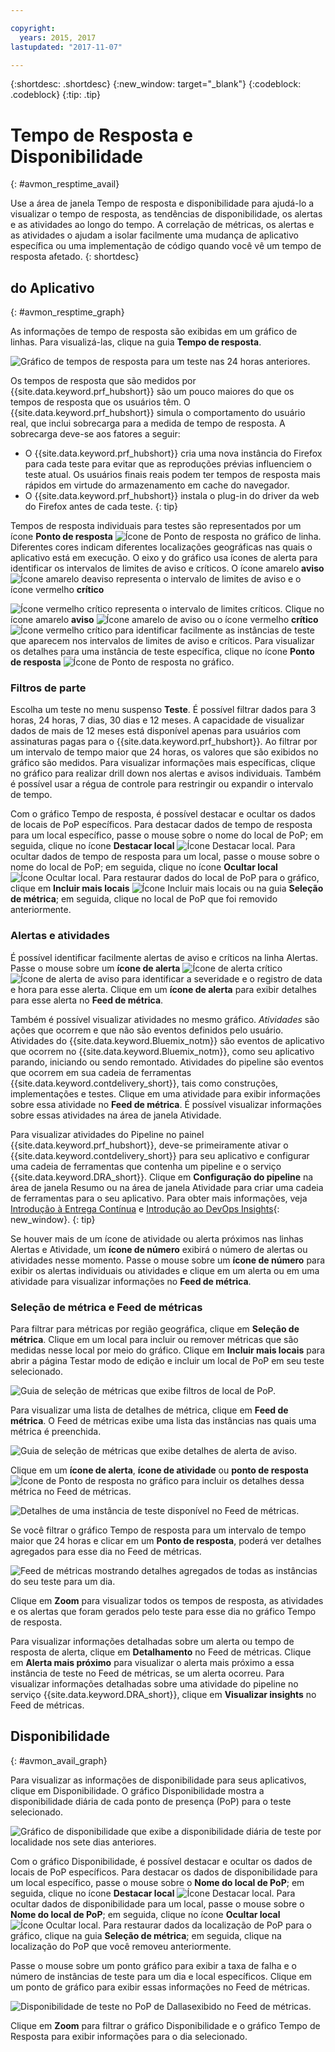 ```yaml
---

copyright:
  years: 2015, 2017
lastupdated: "2017-11-07"

---
```


{:shortdesc: .shortdesc}
{:new_window: target="_blank"}
{:codeblock: .codeblock}
{:tip: .tip}

# Tempo de Resposta e Disponibilidade
{: #avmon_resptime_avail}

Use a área de janela Tempo de resposta e disponibilidade para ajudá-lo a visualizar o tempo de resposta, as tendências de disponibilidade, os alertas e as atividades ao longo do tempo. A correlação de métricas, os alertas e as atividades o ajudam a isolar facilmente uma mudança de aplicativo específica
ou uma implementação de código quando você vê um tempo de resposta afetado.
{: shortdesc}

## do Aplicativo
{: #avmon_resptime_graph}

As informações de tempo de resposta são exibidas em um gráfico de linhas. Para visualizá-las,
clique na guia **Tempo de resposta**.

![Gráfico de tempos de resposta para um teste nas 24 horas anteriores.](images/avmon_rt_gr.jpg)

Os tempos de resposta que são medidos por
{{site.data.keyword.prf_hubshort}} são um pouco maiores do que
os tempos de resposta que os usuários têm. O {{site.data.keyword.prf_hubshort}}
simula o comportamento do usuário real, que inclui sobrecarga para a medida de tempo de resposta. A sobrecarga
deve-se aos fatores a seguir:
  - O {{site.data.keyword.prf_hubshort}} cria uma nova instância
do Firefox para cada teste para evitar que as reproduções prévias influenciem o teste atual. Os usuários
finais reais podem ter tempos de resposta mais rápidos em virtude do armazenamento em cache do navegador.
  - O {{site.data.keyword.prf_hubshort}} instala o plug-in do driver
da web do Firefox antes de cada teste.
{: tip}

Tempos de resposta individuais para testes são representados por um ícone **Ponto de resposta** ![Ícone de Ponto de resposta](images/crcl_icn_white.jpg)
no gráfico de linha. Diferentes cores indicam diferentes localizações geográficas nas quais o aplicativo está em execução. O eixo y do gráfico usa ícones de alerta para identificar os intervalos de limites de aviso e críticos. O ícone amarelo **aviso** ![Ícone amarelo deaviso](images/alrt_icn_white_smll.jpg) representa o intervalo de limites de aviso e o ícone vermelho **crítico**

![Ícone vermelho crítico](images/wrng_icn_white_smll.jpg) representa o intervalo de limites críticos. Clique no ícone amarelo **aviso** ![Ícone amarelo de aviso](images/alrt_icn_white_smll.jpg) ou o ícone vermelho **crítico** ![Ícone vermelho crítico](images/wrng_icn_white_smll.jpg) para identificar facilmente as instâncias de teste que aparecem nos
intervalos de limites de aviso e críticos. Para visualizar os detalhes para uma instância de teste específica, clique no ícone **Ponto de resposta** ![Ícone de Ponto de resposta](images/crcl_icn_white.jpg) no gráfico.

### Filtros de parte

Escolha um teste no menu suspenso **Teste**. É possível filtrar dados para 3 horas, 24 horas, 7 dias, 30 dias e 12
meses. A capacidade de
visualizar dados de mais de 12 meses está disponível apenas para usuários com assinaturas pagas
para o {{site.data.keyword.prf_hubshort}}. Ao filtrar por um intervalo de tempo maior que 24 horas, os valores
que são exibidos no gráfico são medidos. Para visualizar
informações mais específicas, clique no gráfico para realizar drill down nos alertas e avisos
individuais. Também é possível usar a régua de controle para restringir ou expandir o intervalo
de tempo.

Com o gráfico Tempo de resposta, é possível
destacar e ocultar os dados de locais de PoP específicos. Para destacar dados de tempo de resposta
para um local específico, passe o mouse sobre o nome do local de PoP; em seguida, clique no ícone
**Destacar local** ![Ícone Destacar local](images/avmon_location_highlight.jpg). Para ocultar dados de tempo de resposta para um local, passe o mouse
sobre o nome do local de PoP; em seguida, clique no ícone **Ocultar local** ![Ícone Ocultar local](images/avmon_location_remove.jpg). Para
restaurar dados do local de PoP para o gráfico, clique em **Incluir mais locais** ![Ícone Incluir mais locais](images/icn_plus_20x20.jpg) ou na guia **Seleção de métrica**; em seguida, clique no local de PoP que foi removido anteriormente.

### Alertas e atividades

É possível identificar facilmente alertas de aviso e críticos na linha Alertas. Passe o
mouse sobre um **ícone de alerta** ![Ícone de alerta crítico](images/avmon_crit_alert.png)![Ícone de alerta de aviso](images/avmon_warn_alert.png)
para identificar a severidade e o registro de data e hora para esse alerta. Clique em um
**ícone de alerta** para exibir detalhes para esse alerta no **Feed de métrica**.

Também é possível visualizar atividades no mesmo gráfico. _Atividades_ são ações que ocorrem e que não são eventos definidos pelo usuário. Atividades do {{site.data.keyword.Bluemix_notm}} são eventos de aplicativo que ocorrem no {{site.data.keyword.Bluemix_notm}}, como seu aplicativo parando, iniciando ou sendo remontado. Atividades do pipeline são eventos que ocorrem em sua cadeia de ferramentas {{site.data.keyword.contdelivery_short}}, tais como construções, implementações
e testes. Clique em uma
atividade para exibir informações sobre essa atividade no **Feed de métrica**. É possível visualizar informações sobre essas atividades na área de janela Atividade.

Para visualizar atividades do Pipeline no painel {{site.data.keyword.prf_hubshort}}, deve-se primeiramente ativar o {{site.data.keyword.contdelivery_short}} para seu aplicativo e configurar uma cadeia de ferramentas que contenha um pipeline e o serviço {{site.data.keyword.DRA_short}}. Clique em **Configuração do pipeline** na área de janela Resumo ou na área de janela
Atividade para criar uma cadeia de ferramentas para o seu aplicativo. Para obter mais informações,
veja [Introdução à Entrega Contínua](../ContinuousDelivery/index.html "(aberta em uma nova guia ou janela)") e [Introdução ao DevOps Insights](../DevOpsInsights/index.html#gettingstarted "(aberta em uma nova guia ou janela)"){: new_window}.
{: tip}

Se houver mais de um ícone de atividade ou alerta próximos nas linhas Alertas e Atividade, um **ícone de número** exibirá o número de alertas ou atividades nesse momento.
Passe o mouse sobre um **ícone de número** para exibir os alertas individuais ou atividades e clique em um alerta ou em uma atividade para visualizar informações no **Feed
de métrica**.

### Seleção de métrica e Feed de métricas

Para filtrar para métricas por região geográfica, clique em **Seleção de métrica**. Clique em
um local para incluir ou remover métricas que são medidas nesse local por meio do gráfico. Clique em **Incluir mais locais** para abrir a página Testar modo de edição e incluir um local de PoP em seu teste selecionado.

![Guia de seleção de métricas que exibe filtros de local de PoP.](images/avmon_metric_sel.jpg)

Para visualizar uma lista de detalhes de métrica, clique em **Feed de métrica**. O Feed de métricas exibe uma lista das instâncias nas quais uma métrica é preenchida.

![Guia de seleção de métricas que exibe detalhes de alerta de aviso.](images/avmon_warn_met_feed.png)

Clique em um **ícone de alerta**, **ícone de atividade** ou **ponto de resposta** ![Ícone de Ponto de resposta](images/crcl_icn_white.jpg) no gráfico para incluir os detalhes dessa métrica no Feed de métricas.

![Detalhes de uma instância de teste disponível no Feed de métricas.](images/avmon_avail_metfeed.png)

Se você filtrar o gráfico Tempo de resposta para um intervalo de tempo maior que 24 horas
e clicar em um **Ponto de resposta**, poderá ver detalhes agregados para esse dia no Feed de métricas.

![Feed de métricas mostrando detalhes agregados de todas as instâncias do seu teste para um dia.](images/avmon_avail_day_met_feed.png)

Clique em **Zoom** para visualizar todos os tempos de resposta, as atividades e os alertas que foram gerados pelo teste para esse dia no gráfico Tempo de resposta.

Para visualizar informações detalhadas sobre um alerta ou tempo de resposta de alerta,
clique em **Detalhamento** no Feed de métricas. Clique em **Alerta mais próximo** para visualizar o alerta mais próximo a essa instância de teste no Feed
de métricas, se um alerta ocorreu. Para visualizar informações detalhadas sobre uma atividade do
pipeline no serviço {{site.data.keyword.DRA_short}}, clique em **Visualizar
insights** no Feed de métricas.

## Disponibilidade
{: #avmon_avail_graph}

Para visualizar as informações de disponibilidade para seus aplicativos, clique em Disponibilidade. O gráfico Disponibilidade mostra a disponibilidade diária de cada ponto de presença (PoP) para o teste selecionado.

![Gráfico de disponibilidade que exibe a disponibilidade diária de teste por localidade nos sete dias anteriores.](images/avmon_avail_graph.png)

Com o gráfico Disponibilidade, é possível destacar
e ocultar os dados de locais de PoP específicos. Para destacar os dados de disponibilidade para
um local específico, passe o mouse sobre o **Nome do local de PoP**; em seguida,
clique no ícone **Destacar local** ![Ícone Destacar local](images/avmon_location_highlight.jpg). Para
ocultar dados de disponibilidade para um local, passe o mouse sobre o **Nome do local
de PoP**; em seguida, clique no ícone **Ocultar local**
![Ícone Ocultar local](images/avmon_location_remove.jpg). Para restaurar dados da localização de PoP para o gráfico, clique na guia **Seleção de
métrica**; em seguida, clique na localização do PoP que você removeu anteriormente.

Passe o mouse sobre um ponto gráfico para exibir a taxa de falha e o número de instâncias de teste para um
dia e local específicos. Clique em um ponto de gráfico para exibir essas informações no Feed de métricas.

![Disponibilidade de teste no PoP de Dallasexibido no Feed de métricas.](images/avmon_avail_metric.png)


Clique em **Zoom** para filtrar o gráfico Disponibilidade e o gráfico
Tempo de Resposta para exibir informações para o dia selecionado.
